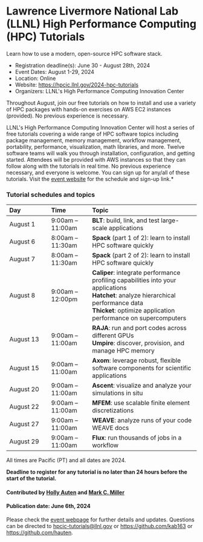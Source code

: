 # Lawrence Livermore National Lab (LLNL) High Performance Computing (HPC) Tutorials

<!-- deck text start --> 
Learn how to use a modern, open-source HPC software stack.
<!-- deck text ends -->

- Registration deadline(s): June 30 - August 28th, 2024
- Event Dates: August 1-29, 2024
- Location: Online
- Website: https://hpcic.llnl.gov/2024-hpc-tutorials
- Organizers: LLNL's High Performance Computing Innovation Center

Throughout August, join our free tutorials on how to install and use a variety of HPC packages with hands-on exercises on AWS EC2 instances (provided).
No previous experience is necessary.

LLNL's High Performance Computing Innovation Center will host a series of free tutorials covering a wide range of HPC software topics including package management, memory management, workflow management, portability, performance, visualization, math libraries, and more.
Twelve software teams will walk you through installation, configuration, and getting started.
Attendees will be provided with AWS instances so that they can follow along with the tutorials in real time.
No previous experience necessary, and everyone is welcome.
You can sign up for any/all of these tutorials.
Visit the [event website](https://hpcic.llnl.gov/2024-hpc-tutorials) for the schedule and sign-up link.*

### Tutorial schedules and topics

Day&nbsp;&nbsp;&nbsp;&nbsp;&nbsp;&nbsp;&nbsp;&nbsp;&nbsp;&nbsp;&nbsp;&nbsp;&nbsp;&nbsp;&nbsp;| Time | Topic
:--- | :--- | :--- 
August 1 | 9:00am – 11:00am | **BLT**: build, link, and test large-scale applications
August 6 | 8:00am – 11:30am | **Spack** (part 1 of 2): learn to install HPC software quickly
August 7 | 8:00am – 11:30am | **Spack** (part 2 of 2): learn to install HPC software quickly
August 8 | 9:00am – 12:00pm | **Caliper**: integrate performance profiling capabilities into your applications<br>**Hatchet**: analyze hierarchical performance data<br>**Thicket**: optimize application performance on supercomputers
August 13 | 9:00am – 11:00am | **RAJA**: run and port codes across different GPUs<br>**Umpire**: discover, provision, and manage HPC memory
August 15 | 9:00am – 11:00am | **Axom**: leverage robust, flexible software components for scientific applications
August 20 | 9:00am – 11:00am | **Ascent**: visualize and analyze your simulations in situ
August 22 | 9:00am – 11:00am | **MFEM**: use scalable finite element discretizations
August 27 | 9:00am – 11:00am | **WEAVE**: analyze runs of your code	WEAVE docs
August 29 | 9:00am – 11:00am | **Flux**: run thousands of jobs in a workflow

All times are Pacific (PT) and all dates are 2024.

**Deadline to register for any tutorial is no later than 24 hours before the start of the tutorial.**

#### Contributed by [Holly Auten](https://github.com/hauten) and [Mark C. Miller](https://github.com/markcmiller86/)

#### Publication date: June 6th, 2024

Please check the [event webpage](https://hpcic.llnl.gov/tutorials/2024-hpc-tutorials) for further details and updates.
Questions can be directed to hpcic-tutorials@llnl.gov or https://github.com/kab163 or https://github.com/hauten.

<!---
Publish: yes
Topics: Online Learning, Development Tools, High-Performance Computing (HPC), Performance Portability
--->
